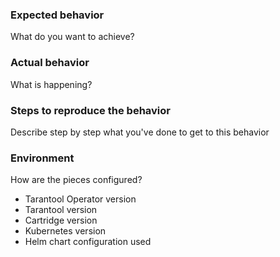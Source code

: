 ### Expected behavior

What do you want to achieve?

### Actual behavior

What is happening?

### Steps to reproduce the behavior

Describe step by step what you've done to get to this behavior

### Environment

How are the pieces configured?
* Tarantool Operator version
* Tarantool version
* Cartridge version
* Kubernetes version
* Helm chart configuration used
